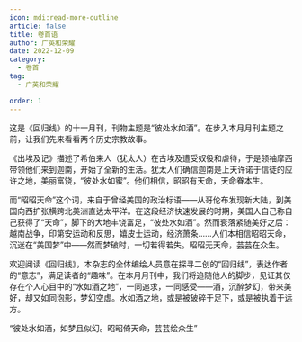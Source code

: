 ```yaml
---
icon: mdi:read-more-outline
article: false
title: 卷首语
author: 广英和荣耀
date: 2022-12-09
category:
  - 卷首
tag:
  - 广英和荣耀

order: 1
---
```


这是《回归线》的十一月刊，刊物主题是“彼处水如酒”。在步入本月月刊主题之前，让我们先来看看两个历史宗教故事。

《出埃及记》描述了希伯来人（犹太人）在古埃及遭受奴役和虐待，于是领袖摩西带领他们来到迦南，开始了全新的生活。犹太人们确信迦南是上天许诺于信徒的应许之地，美丽富饶，“彼处水如蜜”。他们相信，昭昭有天命，天命眷本生。

而“昭昭天命”这个词，来自于曾经美国的政治标语——从哥伦布发现新大陆，到美国向西扩张横跨北美洲直达太平洋。在这段经济快速发展的时期，美国人自己称自己获得了“天命”，脚下的大地丰饶富足，“彼处水如酒”。然而衰落紧随美好之后：越南战争，印第安运动和反思，嬉皮士运动，经济萧条……人们本相信昭昭天命，沉迷在“美国梦”中——然而梦破时，一切若得若失。昭昭无天命，芸芸在众生。

欢迎阅读《回归线》，本杂志的全体编绘人员意在探寻二创的“回归线”，表达作者的“意志”，满足读者的“趣味”。在本月月刊中，我们将追随他人的脚步，见证其仅存在个人心目中的“水如酒之地”，一同追求，一同感受——酒，沉醉梦幻，带来美好，却又如同泡影，梦幻空虚。水如酒之地，或是被破碎于足下，或是被执着于远方。

“彼处水如酒，如梦且似幻。昭昭倚天命，芸芸绘众生”<eod />
